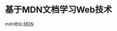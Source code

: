 # 基于MDN文档学习Web技术

mdn地址:<a href="https://developer.mozilla.org/zh-CN/docs/Learn/Getting_started_with_the_web">MDN</a>